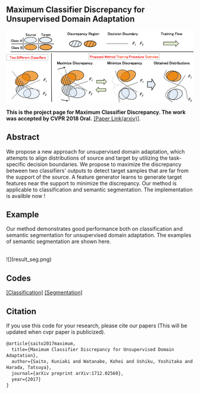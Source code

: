 ## Maximum Classifier Discrepancy for Unsupervised Domain Adaptation

![](overview.png)
<br>

**This is the project page for Maximum Classifier Discrepancy.
The work was accepted by CVPR 2018 Oral.**
[[Paper Link(arxiv)]](https://arxiv.org/abs/1712.02560).
<br>

## Abstract
We propose a new approach for unsupervised domain adaptation, which attempts to align distributions of source and target by utilizing the task-specific decision boundaries.
We propose to maximize the discrepancy between two classifiers' outputs to detect target samples that are far from the support of the source. A feature generator learns to generate target features near the support to minimize the discrepancy.
Our method is applicable to classification and semantic segmentation. The implementation is availble now !

## Example
Our method demonstrates good performance both on  classification and semantic segmentation for unsupervised domain adaptation.
The examples of semantic segmentation are shown here.

<br>
![](result_seg.png)
<br>

## Codes
[[Classification]](https://github.com/mil-tokyo/MCD_DA/tree/master/classification) [[Segmentation]](https://github.com/mil-tokyo/MCD_DA/tree/master/segmentation)

## Citation
If you use this code for your research, please cite our papers (This will be updated when cvpr paper is publicized).
```
@article{saito2017maximum,
  title={Maximum Classifier Discrepancy for Unsupervised Domain Adaptation},
  author={Saito, Kuniaki and Watanabe, Kohei and Ushiku, Yoshitaka and Harada, Tatsuya},
  journal={arXiv preprint arXiv:1712.02560},
  year={2017}
}
```
